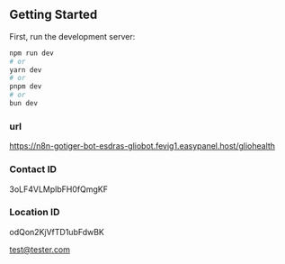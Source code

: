 ## Getting Started

First, run the development server:

```bash
npm run dev
# or
yarn dev
# or
pnpm dev
# or
bun dev
```
### url
https://n8n-gotiger-bot-esdras-gliobot.fevig1.easypanel.host/gliohealth

### Contact ID
3oLF4VLMplbFH0fQmgKF

### Location ID
odQon2KjVfTD1ubFdwBK

test@tester.com